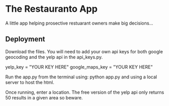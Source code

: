 # The Restauranto App
A little app helping prosective restuarant owners make big decisions...

## Deployment
Download the files. You will need to add your own api keys for both google geocoding and the yelp api in the api_keys.py. 

yelp_key = "YOUR KEY HERE" 
google_maps_key = "YOUR KEY HERE" 

Run the app.py from the terminal using: python app.py and using a local server to host the html.

Once running, enter a location. The free version of the yelp api only returns 50 results in a given area so beware.
